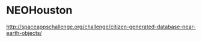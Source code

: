 NEOHouston
==========

http://spaceappschallenge.org/challenge/citizen-generated-database-near-earth-objects/